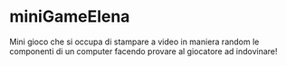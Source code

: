 # miniGameElena
Mini gioco che si occupa di stampare a video in maniera random le componenti di un computer facendo provare al giocatore ad indovinare!
